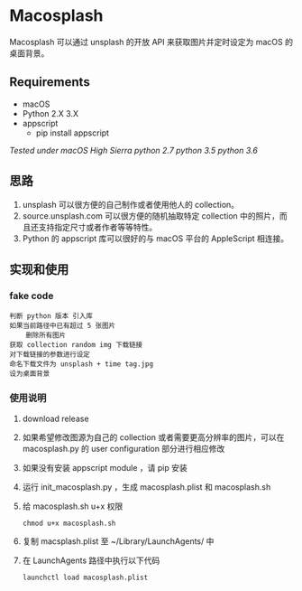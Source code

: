# Macosplash

Macosplash 可以通过 unsplash 的开放 API 来获取图片并定时设定为 macOS 的桌面背景。

## Requirements

- macOS
- Python 2.X 3.X
- appscript
    - pip install appscript

*Tested under macOS High Sierra python 2.7 python 3.5 python 3.6*

## 思路

1. unsplash 可以很方便的自己制作或者使用他人的 collection。
2. source.unsplash.com 可以很方便的随机抽取特定 collection 中的照片，而且还支持指定尺寸或者作者等等特性。
3. Python 的 appscript 库可以很好的与 macOS 平台的 AppleScript 相连接。


## 实现和使用

### fake code

```
判断 python 版本 引入库
如果当前路径中已有超过 5 张图片
	删除所有图片
获取 collection random img 下载链接
对下载链接的参数进行设定
命名下载文件为 unsplash + time tag.jpg
设为桌面背景
```

### 使用说明

1. download release

2. 如果希望修改图源为自己的 collection 或者需要更高分辨率的图片，可以在 macosplash.py 的 user configuration 部分进行相应修改

3. 如果没有安装 appscript module ，请 pip 安装

4. 运行 init_macosplash.py ，生成 macosplash.plist 和 macosplash.sh

5. 给 macosplash.sh u+x 权限

   ~~~
   chmod u+x macosplash.sh
   ~~~

6. 复制 macsplash.plist 至 ~/Library/LaunchAgents/ 中

7. 在 LaunchAgents 路径中执行以下代码

   ~~~
   launchctl load macosplash.plist
   ~~~

   ​

